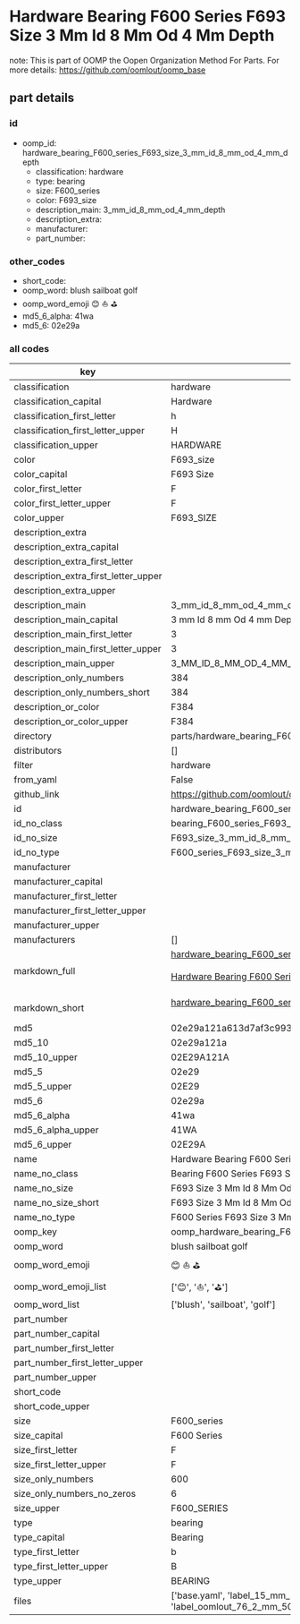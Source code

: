 # Hardware Bearing F600 Series F693 Size 3 Mm Id 8 Mm Od 4 Mm Depth  

note: This is part of OOMP the Oopen Organization Method For Parts. For more details: https://github.com/oomlout/oomp_base

##  part details





### id
* oomp_id: hardware_bearing_F600_series_F693_size_3_mm_id_8_mm_od_4_mm_depth
  * classification: hardware
  * type: bearing
  * size: F600_series
  * color: F693_size
  * description_main: 3_mm_id_8_mm_od_4_mm_depth
  * description_extra: 
  * manufacturer: 
  * part_number: 

### other_codes
* short_code: 
* oomp_word: blush sailboat golf
* oomp_word_emoji :blush: :sailboat: :golf:
* md5_6_alpha: 41wa
* md5_6: 02e29a

### all codes 
| key | value |  
| --- | --- |  
| classification | hardware |  
| classification_capital | Hardware |  
| classification_first_letter | h |  
| classification_first_letter_upper | H |  
| classification_upper | HARDWARE |  
| color | F693_size |  
| color_capital | F693 Size |  
| color_first_letter | F |  
| color_first_letter_upper | F |  
| color_upper | F693_SIZE |  
| description_extra |  |  
| description_extra_capital |  |  
| description_extra_first_letter |  |  
| description_extra_first_letter_upper |  |  
| description_extra_upper |  |  
| description_main | 3_mm_id_8_mm_od_4_mm_depth |  
| description_main_capital | 3 mm Id 8 mm Od 4 mm Depth |  
| description_main_first_letter | 3 |  
| description_main_first_letter_upper | 3 |  
| description_main_upper | 3_MM_ID_8_MM_OD_4_MM_DEPTH |  
| description_only_numbers | 384 |  
| description_only_numbers_short | 384 |  
| description_or_color | F384 |  
| description_or_color_upper | F384 |  
| directory | parts/hardware_bearing_F600_series_F693_size_3_mm_id_8_mm_od_4_mm_depth |  
| distributors | [] |  
| filter | hardware |  
| from_yaml | False |  
| github_link | https://github.com/oomlout/oomlout_oomp_part_src/tree/main/parts/hardware_bearing_F600_series_F693_size_3_mm_id_8_mm_od_4_mm_depth/working |  
| id | hardware_bearing_F600_series_F693_size_3_mm_id_8_mm_od_4_mm_depth |  
| id_no_class | bearing_F600_series_F693_size_3_mm_id_8_mm_od_4_mm_depth |  
| id_no_size | F693_size_3_mm_id_8_mm_od_4_mm_depth |  
| id_no_type | F600_series_F693_size_3_mm_id_8_mm_od_4_mm_depth |  
| manufacturer |  |  
| manufacturer_capital |  |  
| manufacturer_first_letter |  |  
| manufacturer_first_letter_upper |  |  
| manufacturer_upper |  |  
| manufacturers | [] |  
| markdown_full | [hardware_bearing_F600_series_F693_size_3_mm_id_8_mm_od_4_mm_depth](https://github.com/oomlout/oomlout_oomp_part_src/tree/main/parts/hardware_bearing_F600_series_F693_size_3_mm_id_8_mm_od_4_mm_depth/working)<br>[](https://github.com/oomlout/oomlout_oomp_part_src/tree/main/parts/hardware_bearing_F600_series_F693_size_3_mm_id_8_mm_od_4_mm_depth/working)<br>[Hardware Bearing F600 Series F693 Size 3 Mm Id 8 Mm Od 4 Mm Depth](https://github.com/oomlout/oomlout_oomp_part_src/tree/main/parts/hardware_bearing_F600_series_F693_size_3_mm_id_8_mm_od_4_mm_depth/working)<br><br> |  
| markdown_short | [hardware_bearing_F600_series_F693_size_3_mm_id_8_mm_od_4_mm_depth](https://github.com/oomlout/oomlout_oomp_part_src/tree/main/parts/hardware_bearing_F600_series_F693_size_3_mm_id_8_mm_od_4_mm_depth/working)<br><br> |  
| md5 | 02e29a121a613d7af3c9931f7adc048f |  
| md5_10 | 02e29a121a |  
| md5_10_upper | 02E29A121A |  
| md5_5 | 02e29 |  
| md5_5_upper | 02E29 |  
| md5_6 | 02e29a |  
| md5_6_alpha | 41wa |  
| md5_6_alpha_upper | 41WA |  
| md5_6_upper | 02E29A |  
| name | Hardware Bearing F600 Series F693 Size 3 Mm Id 8 Mm Od 4 Mm Depth |  
| name_no_class | Bearing F600 Series F693 Size 3 Mm Id 8 Mm Od 4 Mm Depth |  
| name_no_size | F693 Size 3 Mm Id 8 Mm Od 4 Mm Depth |  
| name_no_size_short | F693 Size 3 Mm Id 8 Mm Od 4 Mm Depth |  
| name_no_type | F600 Series F693 Size 3 Mm Id 8 Mm Od 4 Mm Depth |  
| oomp_key | oomp_hardware_bearing_F600_series_F693_size_3_mm_id_8_mm_od_4_mm_depth |  
| oomp_word | blush sailboat golf |  
| oomp_word_emoji | :blush: :sailboat: :golf: |  
| oomp_word_emoji_list | [':blush:', ':sailboat:', ':golf:'] |  
| oomp_word_list | ['blush', 'sailboat', 'golf'] |  
| part_number |  |  
| part_number_capital |  |  
| part_number_first_letter |  |  
| part_number_first_letter_upper |  |  
| part_number_upper |  |  
| short_code |  |  
| short_code_upper |  |  
| size | F600_series |  
| size_capital | F600 Series |  
| size_first_letter | F |  
| size_first_letter_upper | F |  
| size_only_numbers | 600 |  
| size_only_numbers_no_zeros | 6 |  
| size_upper | F600_SERIES |  
| type | bearing |  
| type_capital | Bearing |  
| type_first_letter | b |  
| type_first_letter_upper | B |  
| type_upper | BEARING |  
| files | ['base.yaml', 'label_15_mm_30_mm.pdf', 'label_15_mm_30_mm.svg', 'label_76_2_mm_50_8_mm.pdf', 'label_76_2_mm_50_8_mm.svg', 'label_oomlout_76_2_mm_50_8_mm.pdf', 'label_oomlout_76_2_mm_50_8_mm.svg', 'readme.md', 'working.json', 'working.yaml'] |  

